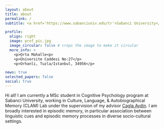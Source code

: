 ```yaml
---
layout: about
title: about
permalink: /
subtitle: <a href='https://www.sabanciuniv.edu/tr'>Sabanci University</a>. Istanbul, Turkey.

profile:
  align: right
  image: prof_pic.jpg
  image_circular: false # crops the image to make it circular
  more_info: >
    <p>Orta Mahalle<p>
    <p>Üniversite Caddesi No:27</p>
    <p>Orhanli, Tuzla/Istanbul, 34956</p>

news: true
selected_papers: false
social: true
---
```

Hi all!
I am currently a MSc student in Cognitive Psychology program at Sabanci University, working in Culture, Language, & Autobiographical Memory (CLAM) Lab under the supervision of my advisor [Cagla Aydin](https://psy.sabanciuniv.edu/en/faculty_members/detail/1980). I am broadly interested in episodic memory, in particular association between linguistic cues and episodic memory processes in diverse socio-cultural settings.
